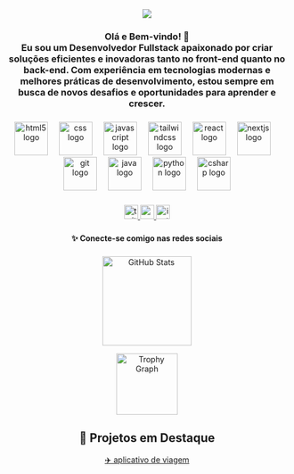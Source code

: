 <div align="center">
  <img style="100%" src="https://capsule-render.vercel.app/api?type=waving&height=150&section=header&reversal=true&text=Dev%20Lucas&fontSize=60&fontColor=89eccf&fontAlign=50&fontAlignY=50&stroke=-&descSize=20&descAlign=50&descAlignY=50&textBg=false&color=0d6759"  />
</div>

###

<h3 align="center">Olá e Bem-vindo! 👋<br>Eu sou um Desenvolvedor Fullstack apaixonado por criar soluções eficientes e inovadoras tanto no front-end quanto no back-end. Com experiência em tecnologias modernas e melhores práticas de desenvolvimento, estou sempre em busca de novos desafios e oportunidades para aprender e crescer.</h3>

###

<div align="center">
  <img src="https://cdn.jsdelivr.net/gh/devicons/devicon/icons/html5/html5-original.svg" height="60" alt="html5 logo"  />
  <img width="12" />
  <img src="https://cdn.jsdelivr.net/gh/devicons/devicon/icons/css3/css3-original.svg" height="60" alt="css logo"  />
  <img width="12" />
  <img src="https://cdn.jsdelivr.net/gh/devicons/devicon/icons/javascript/javascript-original.svg" height="60" alt="javascript logo"  />
  <img width="12" />
  <img src="https://skillicons.dev/icons?i=tailwind" height="60" alt="tailwindcss logo"  />
  <img width="12" />
  <img src="https://cdn.jsdelivr.net/gh/devicons/devicon/icons/react/react-original.svg" height="60" alt="react logo"  />
  <img width="12" />
  <img src="https://cdn.jsdelivr.net/gh/devicons/devicon/icons/nextjs/nextjs-original.svg" height="60" alt="nextjs logo"  />
  <img width="12" />
  <img src="https://cdn.jsdelivr.net/gh/devicons/devicon/icons/git/git-original.svg" height="60" alt="git logo"  />
  <img width="12" />

  <img src="https://cdn.jsdelivr.net/gh/devicons/devicon/icons/java/java-original.svg" height="60" alt="java logo"  />
  <img width="12" />
  <img src="https://cdn.jsdelivr.net/gh/devicons/devicon/icons/python/python-original.svg" height="60" alt="python logo"  />
  <img width="12" />
  <img src="https://cdn.jsdelivr.net/gh/devicons/devicon/icons/csharp/csharp-original.svg" height="60" alt="csharp logo"  />
</div>

###

<div align="center">
  <a href="https://x.com/AkroelF1" target="_blank">
    <img src="https://img.shields.io/static/v1?message=Twitter&logo=twitter&label=&color=1DA1F2&logoColor=white&labelColor=&style=for-the-badge" height="25" alt="twitter logo"  />
  </a>
  <a href="https://www.youtube.com/@AkRoel-FN" target="_blank">
    <img src="https://img.shields.io/static/v1?message=Youtube&logo=youtube&label=&color=FF0000&logoColor=white&labelColor=&style=for-the-badge" height="25" alt="youtube logo"  />
  </a>
  <a href="https://www.instagram.com/akroe_l" target="_blank">
    <img src="https://img.shields.io/static/v1?message=Instagram&logo=instagram&label=&color=E4405F&logoColor=white&labelColor=&style=for-the-badge" height="25" alt="instagram logo"  />
  </a>
</div>

###

<h4 align="center">✨ Conecte-se comigo nas redes sociais</h4>

###

<div align="center">
  <!-- Estatísticas principais -->
<p align="center">
  <img 
    src="https://github-readme-stats.vercel.app/api?username=akroelGOTY&show_icons=true&theme=tokyonight&hide_border=false&locale=pt-br" 
    height="160" 
    alt="GitHub Stats"
  />
</p>
  
  <!-- Trophies -->
  <img 
    src="https://github-profile-trophy.vercel.app/?username=akroelGOTY&theme=darkhub&no-frame=false&no-bg=false&margin-w=8" 
    height="110" 
    alt="Trophy Graph" 
  />
</div>

###

<h2 align="center">🎯 Projetos em Destaque</h2>

<div align="center">
 <a href="https://astranew.netlify.app">✈️ aplicativo de viagem</a> <br>
</div>

